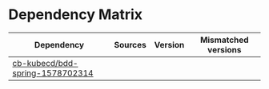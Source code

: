 # Dependency Matrix

Dependency | Sources | Version | Mismatched versions
---------- | ------- | ------- | -------------------
[cb-kubecd/bdd-spring-1578702314](https://github.com/cb-kubecd/bdd-spring-1578702314.git) |  | []() | 
